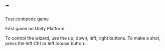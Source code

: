 # -
Test centipede game

First game on Unity Platform.


To control the wizard, use the up, down, left, right buttons.
To make a shot, press the left Ctrl or left mouse button.
